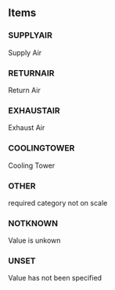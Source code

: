 

<!-- end of short definition -->
## Items

### SUPPLYAIR
Supply Air

### RETURNAIR
Return Air

### EXHAUSTAIR
Exhaust Air

### COOLINGTOWER
Cooling Tower

### OTHER
required category not on scale

### NOTKNOWN
Value is unkown

### UNSET
Value has not been specified

